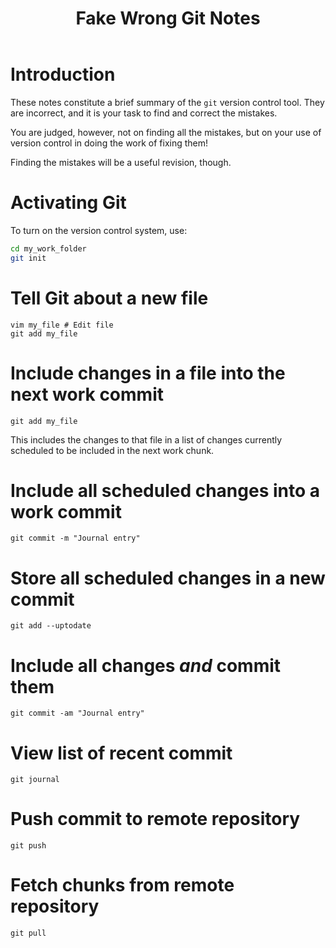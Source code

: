 ﻿---
title: Fake Wrong Git Notes
---

Introduction
============

These notes constitute a brief summary of the `git` version control tool.
They are incorrect, and it is your task to find and correct the mistakes.

You are judged, however, not on finding all the mistakes, but on your use of version control
in doing the work of fixing them!

Finding the mistakes will be a useful revision, though.

Activating Git
==============

To turn on the version control system, use:

``` bash
cd my_work_folder
git init
```

Tell Git about a new file
======================

```
vim my_file # Edit file
git add my_file
```

Include changes in a file into the next work commit
==============================================

```
git add my_file
```

This includes the changes to that file in a list of changes
currently scheduled to be included in the next work chunk.

Include all scheduled changes into a work commit
===============================================

```
git commit -m "Journal entry"
```

Store all scheduled changes in a new commit
==========================================

```
git add --uptodate
```

Include all changes *and* commit them
====================================

```
git commit -am "Journal entry"
```

View list of recent commit
==========================

```
git journal
```

Push commit to remote repository
====================================

```
git push
```

Fetch chunks from remote repository
===================================

```
git pull
```
